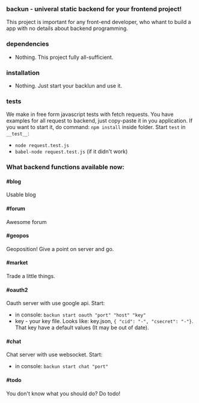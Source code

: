 ### backun - univeral static backend for your frontend project!

This project is important for any front-end developer, who whant to build a app with no details about backend programming.

### dependencies
  * Nothing. This project fully all-sufficient.

### installation
  * Nothing. Just start your backlun and use it.

### tests
  We make in free form javascript tests with fetch requests. You have examples for all request to backend, just copy-paste it in you application. If you want to start it, do command: `npm install` inside folder. Start `test` in `__test__`:
  * `node request.test.js`
  * `babel-node request.test.js` (if it didn't work)
  
### What backend functions available now:

#### #blog
  Usable blog
  
#### #forum
  Awesome forum
  
#### #geopos
  Geoposition! Give a point on server and go.
#### #market
  Trade a little things.

#### #oauth2
  Oauth server with use google api. Start:
  * in console: `backun start oauth "port" "host" "key"`
  * key - your key file. Looks like: key.json, `{ "cid": "-", "csecret": "-"}`. That key have a default values (It may be out of date).
  
#### #chat
  Chat server with use websocket. Start:
  * in console: `backun start chat "port"`
  
#### #todo
  You don't know what you should do? Do todo!
  
